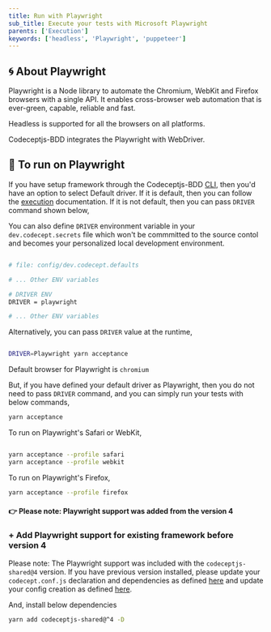 ```yaml
---
title: Run with Playwright
sub_title: Execute your tests with Microsoft Playwright
parents: ['Execution']
keywords: ['headless', 'Playwright', 'puppeteer']
---
```


## 🌀 About Playwright

Playwright is a Node library to automate the Chromium, WebKit and Firefox browsers with a single API. It enables cross-browser web automation that is ever-green, capable, reliable and fast.

Headless is supported for all the browsers on all platforms.

Codeceptjs-BDD integrates the Playwright with WebDriver.

## 🚀 To run on Playwright

If you have setup framework through the Codeceptjs-BDD [CLI](/01-getting-started/1-quick-start/), then you'd have an option to select Default driver. If it is default, then you can follow the [execution](/06-execution/1-run-locally/) documentation. If it is not default, then you can pass `DRIVER` command shown below,

You can also define `DRIVER` environment variable in your `dev.codecept.secrets` file which won't be commmitted to the source contol and becomes your personalized local development environment.

```bash

# file: config/dev.codecept.defaults

# ... Other ENV variables

# DRIVER ENV
DRIVER = playwright

# ... Other ENV variables

```

Alternatively, you can pass `DRIVER` value at the runtime,

```bash

DRIVER=Playwright yarn acceptance

```

Default browser for Playwright is `chromium`

But, if you have defined your default driver as Playwright, then you do not need to pass `DRIVER` command, and you can simply run your tests with below commands,

```bash
yarn acceptance
```

To run on Playwright's Safari or WebKit,

```bash

yarn acceptance --profile safari
yarn acceptance --profile webkit

```

To run on Playwright's Firefox,

```bash
yarn acceptance --profile firefox
```

#### 👉 Please note: Playwright support was added from the version 4

### + Add Playwright support for existing framework before version 4

Please note: The Playwright support was included with the `codeceptjs-shared@4` version. If you have previous version installed, please update your `codecept.conf.js` declaration and dependencies as defined [here](https://github.com/gkushang/codeceptjs-bdd/blob/develop/packages/codeceptjs-cucumber/codecept.conf.js#L1-L7) and update your config creation as defined [here](https://github.com/gkushang/codeceptjs-bdd/blob/develop/packages/codeceptjs-cucumber/codecept.conf.js#L42).

And, install below dependencies

```bash
yarn add codeceptjs-shared@^4 -D
```
